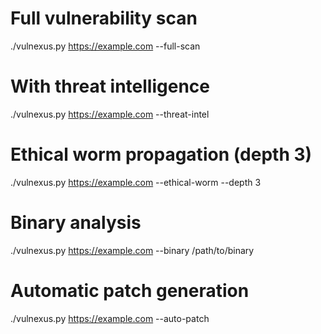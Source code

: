 # Full vulnerability scan
./vulnexus.py https://example.com --full-scan

# With threat intelligence
./vulnexus.py https://example.com --threat-intel

# Ethical worm propagation (depth 3)
./vulnexus.py https://example.com --ethical-worm --depth 3

# Binary analysis
./vulnexus.py https://example.com --binary /path/to/binary

# Automatic patch generation
./vulnexus.py https://example.com --auto-patch
